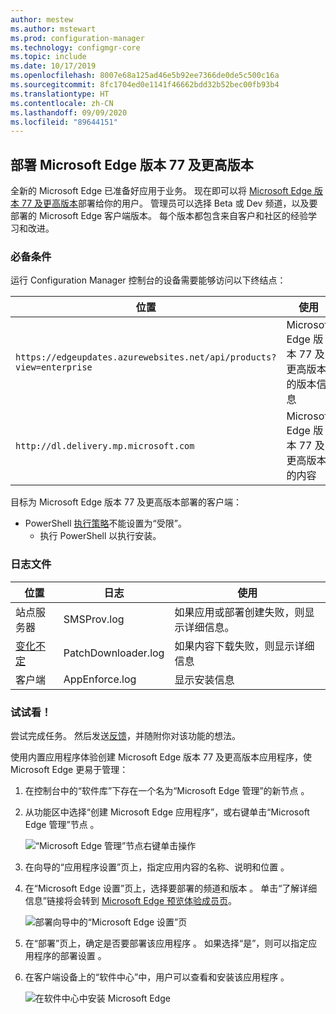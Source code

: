 ```yaml
---
author: mestew
ms.author: mstewart
ms.prod: configuration-manager
ms.technology: configmgr-core
ms.topic: include
ms.date: 10/17/2019
ms.openlocfilehash: 8007e68a125ad46e5b92ee7366de0de5c500c16a
ms.sourcegitcommit: 8fc1704ed0e1141f46662bdd32b52bec00fb93b4
ms.translationtype: HT
ms.contentlocale: zh-CN
ms.lasthandoff: 09/09/2020
ms.locfileid: "89644151"
---
```

## <a name="deploy-microsoft-edge-version-77-and-later"></a><a name="bkmk_Microsoft_Edge"></a> 部署 Microsoft Edge 版本 77 及更高版本
<!--4561024-->
全新的 Microsoft Edge 已准备好应用于业务。 现在即可以将 [Microsoft Edge 版本 77 及更高版本](/deployedge/)部署给你的用户。 管理员可以选择 Beta 或 Dev 频道，以及要部署的 Microsoft Edge 客户端版本。 每个版本都包含来自客户和社区的经验学习和改进。

### <a name="prerequisites"></a>必备条件

运行 Configuration Manager 控制台的设备需要能够访问以下终结点：

|位置|使用|
|---|---|
|`https://edgeupdates.azurewebsites.net/api/products?view=enterprise`|Microsoft Edge 版本 77 及更高版本的版本信息|
|`http://dl.delivery.mp.microsoft.com`|Microsoft Edge 版本 77 及更高版本的内容|

目标为 Microsoft Edge 版本 77 及更高版本部署的客户端：

- PowerShell [执行策略](/powershell/module/microsoft.powershell.core/about/about_execution_policies)不能设置为“受限”。
  - 执行 PowerShell 以执行安装。


### <a name="log-files"></a>日志文件

|位置|日志|使用|
|---|---|---|
| 站点服务器|SMSProv.log|如果应用或部署创建失败，则显示详细信息。|
| [变化不定](../../../../plan-design/hierarchy/log-files.md)|PatchDownloader.log| 如果内容下载失败，则显示详细信息|
| 客户端|  AppEnforce.log|显示安装信息|

### <a name="try-it-out"></a>试试看！

尝试完成任务。 然后发送[反馈](../../../../understand/find-help.md#product-feedback)，并随附你对该功能的想法。

使用内置应用程序体验创建 Microsoft Edge 版本 77 及更高版本应用程序，使 Microsoft Edge 更易于管理：

1. 在控制台中的“软件库”下存在一个名为“Microsoft Edge 管理”的新节点   。
1. 从功能区中选择“创建 Microsoft Edge 应用程序”，或右键单击“Microsoft Edge 管理”节点   。

   ![“Microsoft Edge 管理”节点右键单击操作](../../media/4561024-create-microsoft-edge-application.png)

1. 在向导的“应用程序设置”页上，指定应用内容的名称、说明和位置  。
1. 在“Microsoft Edge 设置”页上，选择要部署的频道和版本  。 单击“了解详细信息”链接将会转到 [Microsoft Edge 预览体验成员页](https://www.microsoftedgeinsider.com/)。

   ![部署向导中的“Microsoft Edge 设置”页](../../media/4561024-edge-settings-wizard.png)

1. 在“部署”页上，确定是否要部署该应用程序  。 如果选择“是”，则可以指定应用程序的部署设置  。
1. 在客户端设备上的“软件中心”中，用户可以查看和安装该应用程序  。

   ![在软件中心中安装 Microsoft Edge](../../media/4561024-software-center-install-edge.png)